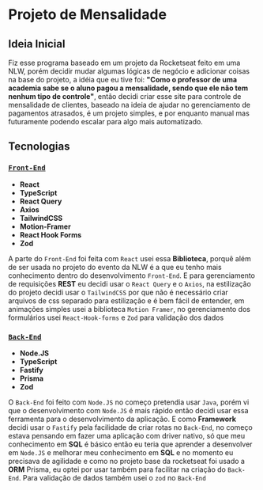 # Projeto de Mensalidade

## **Ideia Inicial**

Fiz esse programa baseado em um projeto da Rocketseat feito em uma NLW, porém decidir mudar algumas lógicas de negócio e adicionar coisas na base do projeto, a idéia que eu tive foi:
**"Como o professor de uma academia sabe se o aluno pagou a mensalidade, sendo que ele não tem nenhum tipo de controle"**, então decidi criar esse site para controle de mensalidade de clientes, baseado na ideia de ajudar no gerenciamento de pagamentos atrasados, é um projeto simples, e por enquanto manual mas futuramente podendo escalar para algo mais automatizado.

## **Tecnologias**

### [`Front-End`](https://github.com/R4NP3R/projeto_mensalidade/tree/main/Mensalidade_React)
- **React**
- **TypeScript**
- **React Query**
- **Axios**
- **TailwindCSS**
- **Motion-Framer**
- **React Hook Forms**
- **Zod**

A parte do `Front-End` foi feita com `React` usei essa **Biblioteca**, porquê além de ser usada no projeto do evento da NLW é a que eu tenho mais conhecimento dentro do desenvolvimento `Front-End`. E para gerenciamento de requisições **REST** eu decidi usar o `React Query` e o `Axios`, na estilização do projeto decidi usar o `TailwindCSS` por que não é necessário criar arquivos de css separado para estilização e é bem fácil de entender, em animações simples usei a biblioteca `Motion Framer`, no gerenciamento dos formulários usei `React-Hook-forms` e `Zod` para validação dos dados

### [`Back-End`](https://github.com/R4NP3R/projeto_mensalidade/tree/main/Mensalidade_NodeJS)

- **Node.JS**
- **TypeScript**
- **Fastify**
- **Prisma**
- **Zod**


O `Back-End` foi feito com `Node.JS` no começo pretendia usar `Java`, porém vi que o desenvolvimento com `Node.JS` é mais rápido então decidi usar essa ferramenta para o desenvolvimento da aplicação. E como **Framework** decidi usar o `Fastify` pela facilidade de criar rotas no `Back-End`, no começo estava pensando em fazer uma aplicação com driver nativo, só que meu conhecimento em **SQL** é básico então eu teria que aprender a desenvolver em `Node.JS` e melhorar meu conhecimento em **SQL** e no momento eu precisava de agilidade e como no projeto base da rocketseat foi usado a **ORM** Prisma, eu optei por usar também para facilitar na criação do `Back-End`. Para validação de dados também usei o `zod` no `Back-End`
